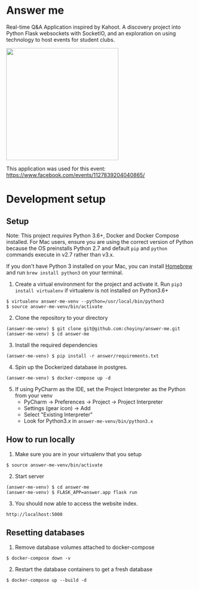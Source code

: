 # Answer me
Real-time Q&A Application inspired by Kahoot. A discovery project into Python Flask websockets with SocketIO, and an exploration on using technology to host events for student clubs.

<img src="https://github.com/choyiny/answer-me/blob/master/answer/static/images/MC.png" width="300">

This application was used for this event: https://www.facebook.com/events/1127839204040865/

# Development setup

## Setup

Note: This project *requires* Python 3.6+, Docker and Docker Compose installed. For Mac users, ensure you are using the correct version of Python because the OS preinstalls Python 2.7 and default `pip` and `python` commands execute in v2.7 rather than v3.x.

If you don't have Python 3 installed on your Mac, you can install [Homebrew](https://brew.sh/) and run `brew install python3` on your terminal.

1. Create a virtual environment for the project and activate it. Run `pip3 install virtualenv` if virtualenv is not installed on Python3.6+
```
$ virtualenv answer-me-venv --python=/usr/local/bin/python3
$ source answer-me-venv/bin/activate
```

2. Clone the repository to your directory
```
(answer-me-venv) $ git clone git@github.com:choyiny/answer-me.git
(answer-me-venv) $ cd answer-me
```

3. Install the required dependencies
```
(answer-me-venv) $ pip install -r answer/requirements.txt
```

4. Spin up the Dockerized database in postgres.
```
(answer-me-venv) $ docker-compose up -d
```

5. If using PyCharm as the IDE, set the Project Interpreter as the Python from your venv
    - PyCharm -> Preferences -> Project -> Project Interpreter
    - Settings (gear icon) -> Add
    - Select "Existing Interpreter"
    - Look for Python3.x in `answer-me-venv/bin/python3.x`

## How to run locally
1. Make sure you are in your virtualenv that you setup
```
$ source answer-me-venv/bin/activate
```
2. Start server
```
(answer-me-venv) $ cd answer-me
(answer-me-venv) $ FLASK_APP=answer.app flask run
```
3. You should now able to access the website index.
```
http://localhost:5000
```

## Resetting databases
1. Remove database volumes attached to docker-compose
```
$ docker-compose down -v
```
2. Restart the database containers to get a fresh database
```
$ docker-compose up --build -d
```
